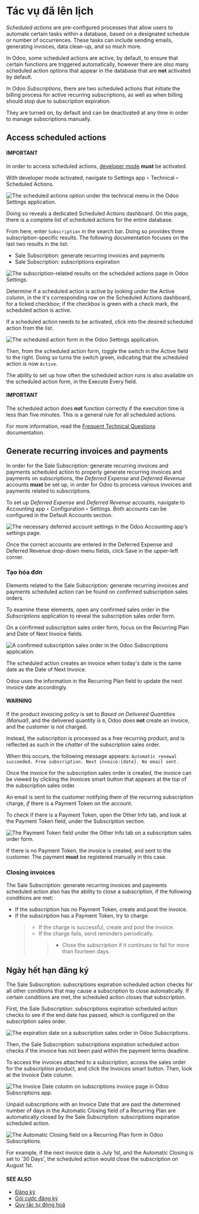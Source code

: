 # Tác vụ đã lên lịch

*Scheduled actions* are pre-configured processes that allow users to automate certain tasks within a
database, based on a designated schedule or number of occurrences. These tasks can include sending
emails, generating invoices, data clean-up, and so much more.

In Odoo, some scheduled actions are active, by default, to ensure that certain functions are
triggered automatically, however there are *also* many scheduled action options that appear in the
database that are **not** activated by default.

In Odoo *Subscriptions*, there are two scheduled actions that initiate the billing process for
active recurring subscriptions, as well as when billing should stop due to subscription expiration.

They are turned on, by default and can be deactivated at any time in order to manage subscriptions
manually.

## Access scheduled actions

#### IMPORTANT
In order to access scheduled actions, [developer mode](../../general/developer_mode.md#developer-mode) **must** be
activated.

With developer mode activated, navigate to Settings app ‣ Technical ‣ Scheduled
Actions.

![The scheduled actions option under the technical menu in the Odoo Settings application.](../../../_images/scheduled-actions-technical-settings-page.png)

Doing so reveals a dedicated Scheduled Actions dashboard. On this page, there is a
complete list of scheduled actions for the entire database.

From here, enter `Subscription` in the search bar. Doing so provides three subscription-specific
results. The following documentation focuses on the last two results in the list:

- Sale Subscription: generate recurring invoices and payments
- Sale Subscription: subscriptions expiration

![The subscription-related results on the scheduled actions page in Odoo Settings.](../../../_images/scheduled-actions-page-subscription-results.png)

Determine if a scheduled action is active by looking under the Active column, in the
it's corresponding row on the Scheduled Actions dashboard, for a ticked checkbox; if
the checkbox is green with a check mark, the scheduled action is active.

If a scheduled action needs to be activated, click into the desired scheduled action from the list.

![The scheduled action form in the Odoo Settings application.](../../../_images/scheduled-action-form.png)

Then, from the scheduled action form, toggle the switch in the Active field to the
right. Doing so turns the switch green, indicating that the scheduled action is now `Active`.

The ability to set up how often the scheduled action runs is also available on the scheduled action
form, in the Execute Every field.

#### IMPORTANT
The scheduled action does **not** function correctly if the execution time is less than five
minutes. This is a general rule for all scheduled actions.

For more information, read the [Frequent Technical Questions](../../../administration/odoo_sh/advanced/frequent_technical_questions.md) documentation.

## Generate recurring invoices and payments

In order for the Sale Subscription: generate recurring invoices and payments scheduled
action to properly generate recurring invoices and payments on subscriptions, the *Deferred Expense*
and *Deferred Revenue* accounts **must** be set up, in order for Odoo to process various invoices
and payments related to subscriptions.

To set up *Deferred Expense* and *Deferred Revenue* accounts, navigate to Accounting
app ‣ Configuration ‣ Settings. Both accounts can be configured in the Default
Accounts section.

![The necessary deferred account settings in the Odoo Accounting app's settings page.](../../../_images/deferred-settings-accounting.png)

Once the correct accounts are entered in the Deferred Expense and Deferred
Revenue drop-down menu fields, click Save in the upper-left corner.

### Tạo hóa đơn

Elements related to the Sale Subscription: generate recurring invoices and payments
scheduled action can be found on confirmed subscription sales orders.

To examine these elements, open any confirmed sales order in the *Subscriptions* application to
reveal the subscription sales order form.

On a confirmed subscription sales order form, focus on the Recurring Plan and
Date of Next Invoice fields.

![A confirmed subscription sales order in the Odoo Subscriptions application.](../../../_images/confirmed-subscription-sales-order-fields.png)

The scheduled action creates an invoice when today's date is the same date as the Date of
Next Invoice.

Odoo uses the information in the Recurring Plan field to update the next invoice date
accordingly.

#### WARNING
If the product invoicing policy is set to *Based on Delivered Quantities (Manual)*, and the
delivered quantity is `0`, Odoo does **not** create an invoice, and the customer is not charged.

Instead, the subscription is processed as a free recurring product, and is reflected as such in
the *chatter* of the subscription sales order.

When this occurs, the following message appears: `Automatic renewal succeeded. Free subscription.
Next invoice:[date]. No email sent.`

Once the invoice for the subscription sales order is created, the invoice can be viewed by clicking
the Invoices smart button that appears at the top of the subscription sales order.

An email is sent to the customer notifying them of the recurring subscription charge, *if* there is
a Payment Token on the account.

To check if there is a Payment Token, open the Other Info tab, and look at
the Payment Token field, under the Subscription section.

![The Payment Token field under the Other Info tab on a subscription sales order form.](../../../_images/payment-token-field.png)

If there is no Payment Token, the invoice is created, and sent to the customer. The
payment **must** be registered manually in this case.

### Closing invoices

The Sale Subscription: generate recurring invoices and payments scheduled action also
has the ability to close a subscription, if the following conditions are met:

- If the subscription has no Payment Token, create and post the invoice.
- If the subscription has a Payment Token, try to charge.
  > - If the charge is successful, create and post the invoice.
  > - If the charge fails, send reminders periodically.
  >   > - Close the subscription if it continues to fail for more than fourteen days.

## Ngày hết hạn đăng ký

The Sale Subscription: subscriptions expiration scheduled action checks for all other
conditions that may cause a subscription to close automatically. If certain conditions are met, the
scheduled action closes that subscription.

First, the Sale Subscription: subscriptions expiration scheduled action checks to see if
the end date has passed, which is configured on the subscription sales order.

![The expiration date on a subscription sales order in Odoo Subscriptions.](../../../_images/subscription-expiration-date.png)

Then, the Sale Subscription: subscriptions expiration scheduled action checks if the
invoice has not been paid within the payment terms deadline.

To access the invoices attached to a subscription, access the sales order for the subscription
product, and click the Invoices smart button. Then, look at the Invoice Date
column.

![The Invoice Date column on subscriptions invoice page in Odoo Subscriptions app.](../../../_images/invoices-invoice-date-column.png)

Unpaid subscriptions with an Invoice Date that are past the determined number of days in
the Automatic Closing field of a Recurring Plan are automatically closed by
the Sale Subscription: subscriptions expiration scheduled action.

![The Automatic Closing field on a Recurring Plan form in Odoo Subscriptions.](../../../_images/automatic-closing-field.png)

For example, if the next invoice date is July 1st, and the Automatic Closing is set to
'30 Days', the scheduled action would close the subscription on August 1st.

#### SEE ALSO
- [Đăng ký](../subscriptions.md)
- [Gói cước đăng ký](plans.md)
- [Quy tắc tự động hoá](automatic_alerts.md)
